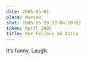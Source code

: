 ```yaml
---
date: 2005-05-01
place: Warsaw
shot: 2005-05-29 12:04:18+02
taken: April 2005
title: Per Felibus ad Astra
---
```


It’s funny. Laugh.
